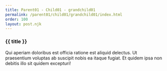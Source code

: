 ```yaml
---
title: Parent01 - Child01 - grandchild01
permalink: /parent01/child01/grandchild01/index.html
order: 100
layout: post.njk
---
```


### {{ title }}

Qui aperiam doloribus est officia ratione est aliquid delectus. Ut praesentium voluptas ab suscipit nobis ea itaque fugiat. Et quidem ipsa non debitis illo sit quidem excepturi!
